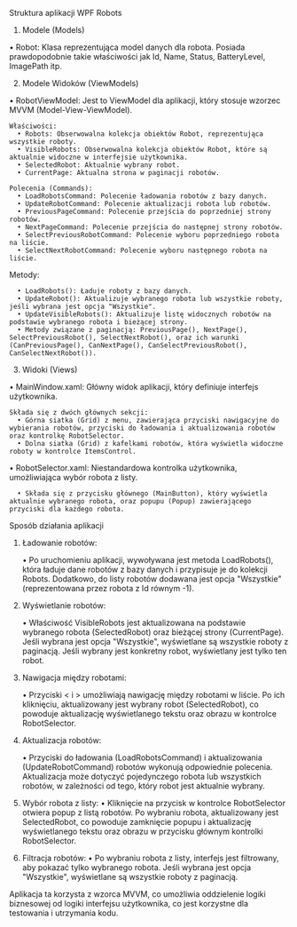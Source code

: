 Struktura aplikacji WPF Robots
1.	Modele (Models)

  •	Robot: Klasa reprezentująca model danych dla robota. Posiada prawdopodobnie takie właściwości jak Id, Name, Status, BatteryLevel, ImagePath itp.

2.	Modele Widoków (ViewModels)

  •	RobotViewModel: Jest to ViewModel dla aplikacji, który stosuje wzorzec MVVM (Model-View-ViewModel).

    Właściwości:
      •	Robots: Obserwowalna kolekcja obiektów Robot, reprezentująca wszystkie roboty.
      •	VisibleRobots: Obserwowalna kolekcja obiektów Robot, które są aktualnie widoczne w interfejsie użytkownika.
      •	SelectedRobot: Aktualnie wybrany robot.
      •	CurrentPage: Aktualna strona w paginacji robotów.

    Polecenia (Commands):
      •	LoadRobotsCommand: Polecenie ładowania robotów z bazy danych.
      •	UpdateRobotCommand: Polecenie aktualizacji robota lub robotów.
      •	PreviousPageCommand: Polecenie przejścia do poprzedniej strony robotów.
      •	NextPageCommand: Polecenie przejścia do następnej strony robotów.
      •	SelectPreviousRobotCommand: Polecenie wyboru poprzedniego robota na liście.
      •	SelectNextRobotCommand: Polecenie wyboru następnego robota na liście.

  Metody:
  
      •	LoadRobots(): Ładuje roboty z bazy danych.
      •	UpdateRobot(): Aktualizuje wybranego robota lub wszystkie roboty, jeśli wybrana jest opcja "Wszystkie".
      •	UpdateVisibleRobots(): Aktualizuje listę widocznych robotów na podstawie wybranego robota i bieżącej strony.
      •	Metody związane z paginacją: PreviousPage(), NextPage(), SelectPreviousRobot(), SelectNextRobot(), oraz ich warunki (CanPreviousPage(), CanNextPage(), CanSelectPreviousRobot(), CanSelectNextRobot()).

3.	Widoki (Views)

  •	MainWindow.xaml: Główny widok aplikacji, który definiuje interfejs użytkownika.
   
    Składa się z dwóch głównych sekcji:
      •	Górna siatka (Grid) z menu, zawierająca przyciski nawigacyjne do wybierania robotów, przyciski do ładowania i aktualizowania robotów oraz kontrolkę RobotSelector.
      •	Dolna siatka (Grid) z kafelkami robotów, która wyświetla widoczne roboty w kontrolce ItemsControl.

  •	RobotSelector.xaml: Niestandardowa kontrolka użytkownika, umożliwiająca wybór robota z listy. 
  
      •	Składa się z przycisku głównego (MainButton), który wyświetla aktualnie wybranego robota, oraz popupu (Popup) zawierającego przyciski dla każdego robota.

Sposób działania aplikacji

1.	Ładowanie robotów:

    •	Po uruchomieniu aplikacji, wywoływana jest metoda LoadRobots(), która ładuje dane robotów z bazy danych i przypisuje je do kolekcji Robots. Dodatkowo,
  	  do listy robotów dodawana jest opcja "Wszystkie" (reprezentowana przez robota z Id 
      równym -1).

3.	Wyświetlanie robotów:

    •	Właściwość VisibleRobots jest aktualizowana na podstawie wybranego robota (SelectedRobot) oraz bieżącej strony (CurrentPage). Jeśli wybrana jest opcja "Wszystkie",
  	  wyświetlane są wszystkie roboty z paginacją. Jeśli wybrany jest konkretny robot, wyświetlany jest tylko ten robot.

5.	Nawigacja między robotami:

    •	Przyciski < i > umożliwiają nawigację między robotami w liście. Po ich kliknięciu, aktualizowany jest wybrany robot (SelectedRobot), co powoduje aktualizację wyświetlanego
  	  tekstu oraz obrazu w kontrolce RobotSelector.


7.	Aktualizacja robotów:
   
    •	Przyciski do ładowania (LoadRobotsCommand) i aktualizowania (UpdateRobotCommand) robotów wykonują odpowiednie polecenia. Aktualizacja może dotyczyć pojedynczego robota
  	  lub wszystkich robotów, w zależności od tego, który robot jest aktualnie wybrany.

9.	Wybór robota z listy:
•	Kliknięcie na przycisk w kontrolce RobotSelector otwiera popup z listą robotów. Po wybraniu robota, aktualizowany jest SelectedRobot, co powoduje zamknięcie popupu i aktualizację
  wyświetlanego tekstu oraz obrazu w przycisku głównym kontrolki RobotSelector.

11.	Filtracja robotów:
•	Po wybraniu robota z listy, interfejs jest filtrowany, aby pokazać tylko wybranego robota. Jeśli wybrana jest opcja "Wszystkie", wyświetlane są wszystkie roboty z paginacją.

Aplikacja ta korzysta z wzorca MVVM, co umożliwia oddzielenie logiki biznesowej od logiki interfejsu użytkownika, co jest korzystne dla testowania i utrzymania kodu.
